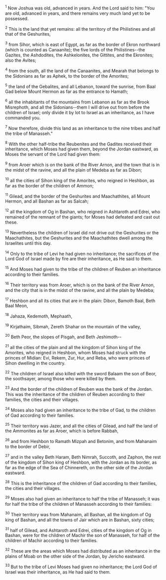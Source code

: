 <sup>1</sup> 
Now Joshua was old, advanced in years. And the Lord said to him: "You are old, advanced in years, and there remains very much land yet to be possessed. 

<sup>2</sup> 
This is the land that yet remains: all the territory of the Philistines and all that of the Geshurites, 

<sup>3</sup> 
from Sihor, which is east of Egypt, as far as the border of Ekron northward (which is counted as Canaanite); the five lords of the Philistines--the Gazites, the Ashdodites, the Ashkelonites, the Gittites, and the Ekronites; also the Avites; 

<sup>4</sup> 
from the south, all the land of the Canaanites, and Mearah that belongs to the Sidonians as far as Aphek, to the border of the Amorites; 

<sup>5</sup> 
the land of the Gebalites, and all Lebanon, toward the sunrise, from Baal Gad below Mount Hermon as far as the entrance to Hamath; 

<sup>6</sup> 
all the inhabitants of the mountains from Lebanon as far as the Brook Misrephoth, and all the Sidonians--them I will drive out from before the children of Israel; only divide it by lot to Israel as an inheritance, as I have commanded you. 

<sup>7</sup> 
Now therefore, divide this land as an inheritance to the nine tribes and half the tribe of Manasseh." 

<sup>8</sup> 
With the other half-tribe the Reubenites and the Gadites received their inheritance, which Moses had given them, beyond the Jordan eastward, as Moses the servant of the Lord had given them: 

<sup>9</sup> 
from Aroer which is on the bank of the River Arnon, and the town that is in the midst of the ravine, and all the plain of Medeba as far as Dibon; 

<sup>10</sup> 
all the cities of Sihon king of the Amorites, who reigned in Heshbon, as far as the border of the children of Ammon; 

<sup>11</sup> 
Gilead, and the border of the Geshurites and Maachathites, all Mount Hermon, and all Bashan as far as Salcah; 

<sup>12</sup> 
all the kingdom of Og in Bashan, who reigned in Ashtaroth and Edrei, who remained of the remnant of the giants; for Moses had defeated and cast out these. 

<sup>13</sup> 
Nevertheless the children of Israel did not drive out the Geshurites or the Maachathites, but the Geshurites and the Maachathites dwell among the Israelites until this day. 

<sup>14</sup> 
Only to the tribe of Levi he had given no inheritance; the sacrifices of the Lord God of Israel made by fire are their inheritance, as He said to them.

<sup>15</sup> 
And Moses had given to the tribe of the children of Reuben an inheritance according to their families. 

<sup>16</sup> 
Their territory was from Aroer, which is on the bank of the River Arnon, and the city that is in the midst of the ravine, and all the plain by Medeba; 

<sup>17</sup> 
Heshbon and all its cities that are in the plain: Dibon, Bamoth Baal, Beth Baal Meon, 

<sup>18</sup> 
Jahaza, Kedemoth, Mephaath, 

<sup>19</sup> 
Kirjathaim, Sibmah, Zereth Shahar on the mountain of the valley, 

<sup>20</sup> 
Beth Peor, the slopes of Pisgah, and Beth Jeshimoth-- 

<sup>21</sup> 
all the cities of the plain and all the kingdom of Sihon king of the Amorites, who reigned in Heshbon, whom Moses had struck with the princes of Midian: Evi, Rekem, Zur, Hur, and Reba, who were princes of Sihon dwelling in the country. 

<sup>22</sup> 
The children of Israel also killed with the sword Balaam the son of Beor, the soothsayer, among those who were killed by them. 

<sup>23</sup> 
And the border of the children of Reuben was the bank of the Jordan. This was the inheritance of the children of Reuben according to their families, the cities and their villages.

<sup>24</sup> 
Moses also had given an inheritance to the tribe of Gad, to the children of Gad according to their families. 

<sup>25</sup> 
Their territory was Jazer, and all the cities of Gilead, and half the land of the Ammonites as far as Aroer, which is before Rabbah, 

<sup>26</sup> 
and from Heshbon to Ramath Mizpah and Betonim, and from Mahanaim to the border of Debir, 

<sup>27</sup> 
and in the valley Beth Haram, Beth Nimrah, Succoth, and Zaphon, the rest of the kingdom of Sihon king of Heshbon, with the Jordan as its border, as far as the edge of the Sea of Chinnereth, on the other side of the Jordan eastward. 

<sup>28</sup> 
This is the inheritance of the children of Gad according to their families, the cities and their villages.

<sup>29</sup> 
Moses also had given an inheritance to half the tribe of Manasseh; it was for half the tribe of the children of Manasseh according to their families: 

<sup>30</sup> 
Their territory was from Mahanaim, all Bashan, all the kingdom of Og king of Bashan, and all the towns of Jair which are in Bashan, sixty cities; 

<sup>31</sup> 
half of Gilead, and Ashtaroth and Edrei, cities of the kingdom of Og in Bashan, were for the children of Machir the son of Manasseh, for half of the children of Machir according to their families. 

<sup>32</sup> 
These are the areas which Moses had distributed as an inheritance in the plains of Moab on the other side of the Jordan, by Jericho eastward. 

<sup>33</sup> 
But to the tribe of Levi Moses had given no inheritance; the Lord God of Israel was their inheritance, as He had said to them.